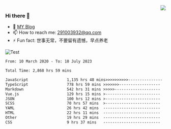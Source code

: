 <img align='right' src='https://github-readme-stats.vercel.app/api?username=niaogege&show_icons=true&theme=radical'/>

### Hi there 👋

- 🌱 [MY Blog](https://bythewayer.com/)
- 📫 How to reach me: 291003932@qq.com
- ⚡ Fun fact:  世事无常，不要留有遗憾，早点养老

![Test](https://github-readme-stats.vercel.app/api/top-langs/?username=niaogege&layout=compact)

<!--START_SECTION:waka-->

```txt
From: 10 March 2020 - To: 10 July 2023

Total Time: 2,868 hrs 59 mins

JavaScript                 1,135 hrs 48 mins>>>>>>>>>>---------------   39.59 %
TypeScript                 778 hrs 59 mins >>>>>>>------------------   27.15 %
Markdown                   542 hrs 31 mins >>>>>--------------------   18.91 %
Vue.js                     129 hrs 15 mins >------------------------   04.51 %
JSON                       100 hrs 12 mins >------------------------   03.49 %
SCSS                       70 hrs 57 mins  >------------------------   02.47 %
YAML                       26 hrs 42 mins  -------------------------   00.93 %
HTML                       22 hrs 11 mins  -------------------------   00.77 %
Other                      19 hrs 29 mins  -------------------------   00.68 %
CSS                        9 hrs 37 mins   -------------------------   00.34 %
```

<!--END_SECTION:waka-->
